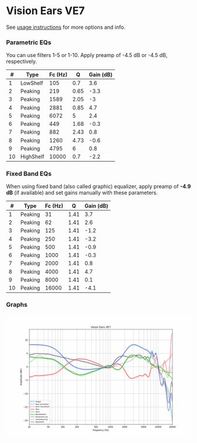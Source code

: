 # Vision Ears VE7
See [usage instructions](https://github.com/jaakkopasanen/AutoEq#usage) for more options and info.

### Parametric EQs
You can use filters 1-5 or 1-10. Apply preamp of -4.5 dB or -4.5 dB, respectively.

|   # | Type      |   Fc (Hz) |    Q |   Gain (dB) |
|-----|-----------|-----------|------|-------------|
|   1 | LowShelf  |       105 | 0.7  |         3.6 |
|   2 | Peaking   |       219 | 0.65 |        -3.3 |
|   3 | Peaking   |      1589 | 2.05 |        -3   |
|   4 | Peaking   |      2881 | 0.85 |         4.7 |
|   5 | Peaking   |      6072 | 5    |         2.4 |
|   6 | Peaking   |       449 | 1.68 |        -0.3 |
|   7 | Peaking   |       882 | 2.43 |         0.8 |
|   8 | Peaking   |      1260 | 4.73 |        -0.6 |
|   9 | Peaking   |      4795 | 6    |         0.8 |
|  10 | HighShelf |     10000 | 0.7  |        -2.2 |

### Fixed Band EQs
When using fixed band (also called graphic) equalizer, apply preamp of **-4.9 dB** (if available) and set gains manually with these parameters.

|   # | Type    |   Fc (Hz) |    Q |   Gain (dB) |
|-----|---------|-----------|------|-------------|
|   1 | Peaking |        31 | 1.41 |         3.7 |
|   2 | Peaking |        62 | 1.41 |         2.6 |
|   3 | Peaking |       125 | 1.41 |        -1.2 |
|   4 | Peaking |       250 | 1.41 |        -3.2 |
|   5 | Peaking |       500 | 1.41 |        -0.9 |
|   6 | Peaking |      1000 | 1.41 |        -0.3 |
|   7 | Peaking |      2000 | 1.41 |         0.8 |
|   8 | Peaking |      4000 | 1.41 |         4.7 |
|   9 | Peaking |      8000 | 1.41 |         0.1 |
|  10 | Peaking |     16000 | 1.41 |        -4.1 |

### Graphs
![](./Vision%20Ears%20VE7.png)
